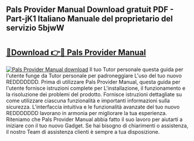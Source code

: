 ## Pals Provider Manual Download gratuit PDF - Part-jK1 Italiano Manuale del proprietario del servizio 5bjwW

# <h2><a href="http://df95oj.blite.top/?on=Pals+Provider+Manual">🔗Download 👉🔴 Pals Provider Manual</a></h2>

[![Pals Provider Manual download](https://i.imgur.com/lujVjoI.png)](http://df95oj.blite.top/?on=Pals+Provider+Manual)
Il tuo Tutor personale questa guida per l'utente funge da Tutor personale per padroneggiare L'uso del tuo nuovo REDDDDDDD. Prima di utilizzare Pals Provider Manual, questa guida per l'utente fornisce istruzioni complete per L'installazione, il funzionamento e la risoluzione dei problemi del prodotto. Fornisce istruzioni dettagliate su come utilizzare ciascuna funzionalità e importanti informazioni sulla sicurezza. L'interfaccia intuitiva e le funzionalità avanzate del tuo nuovo REDDDDDDD lavorano in armonia per migliorare la tua esperienza. Riteniamo che Pals Provider Manual abbia fatto il suo lavoro per aiutarti a iniziare con il tuo nuovo Gadget. Se hai bisogno di chiarimenti o assistenza, il nostro Team di assistenza clienti è sempre a tua disposizione.
